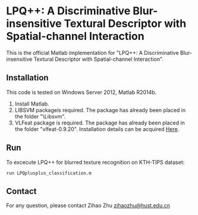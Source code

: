 # LPQ++: A Discriminative Blur-insensitive Textural Descriptor with Spatial-channel Interaction
This is the official Matlab implementation for "LPQ++: A Discriminative Blur-insensitive Textural Descriptor with Spatial-channel Interaction".

## Installation
This code is tested on Windows Server 2012, Matlab R2014b.<br>
1. Install Matlab.<br>
2. LIBSVM packageis required. The package has already been placed in the folder "\Libsvm".<br>
3. VLFeat package is required. The package has already been placed in the folder "vlfeat-0.9.20". Installation details can be acquired [Here](https://www.vlfeat.org/sandbox/install-matlab.html).<br>

## Run 
To excecute LPQ++ for blurred texture recognition on KTH-TIPS dataset:<br>
~~~
run LPQplusplus_classification.m
~~~

## Contact
For any question, please contact Zihao Zhu zihaozhu@hust.edu.cn
